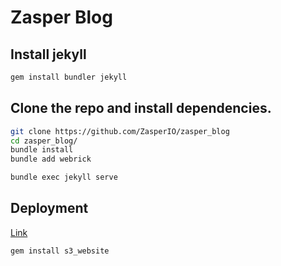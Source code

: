 # Zasper Blog


## Install jekyll

```bash
gem install bundler jekyll
```


## Clone the repo and install dependencies.

```bash
git clone https://github.com/ZasperIO/zasper_blog
cd zasper_blog/
bundle install
bundle add webrick
```

```bash
bundle exec jekyll serve
```

## Deployment

[Link](https://github.com/laurilehmijoki/s3_website/blob/master/additional-docs/setting-up-aws-credentials.md)


```bash
gem install s3_website
```
